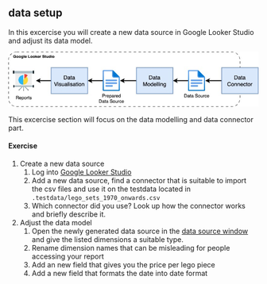 ## data setup
In this excercise you will create a new data source in Google Looker Studio and adjust its data model.

!["alt"](../../materials/screenshot/ExcerciseOverview.jpg)

This excercise section will focus on the data modelling and data connector part.

#### Exercise

  1. Create a new data source
     1. Log into [Google Looker Studio](https://lookerstudio.google.com/)
     2. Add a new data source, find a connector that is suitable to import the csv files and use it on the testdata located in `.testdata/lego_sets_1970_onwards.csv` 
     3. Which connector did you use? Look up how the connector works and briefly describe it.
  2. Adjust the data model
     1. Open the newly generated data source in the [data source window](https://lookerstudio.google.com/navigation/datasources) and give the listed dimensions a suitable type.
     2. Rename dimension names that can be misleading for people accessing your report
     3. Add an new field that gives you the price per lego piece
     4. Add a new field that formats the date into date format